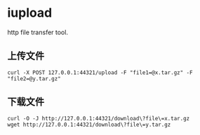 # iupload

http file transfer tool.

## 上传文件
~~~
curl -X POST 127.0.0.1:44321/upload -F "file1=@x.tar.gz" -F "file2=@y.tar.gz"
~~~

## 下载文件
~~~
curl -O -J http://127.0.0.1:44321/download\?file\=x.tar.gz
wget http://127.0.0.1:44321/download\?file\=y.tar.gz
~~~